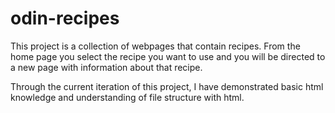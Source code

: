 # odin-recipes
This project is a collection of webpages that contain recipes. From the home page
you select the recipe you want to use and you will be directed to a new page with
information about that recipe.

Through the current iteration of this project, I have demonstrated basic html knowledge and understanding of file structure with html.
